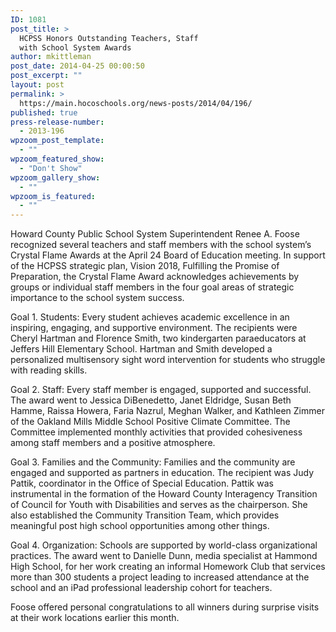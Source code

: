 ```yaml
---
ID: 1081
post_title: >
  HCPSS Honors Outstanding Teachers, Staff
  with School System Awards
author: mkittleman
post_date: 2014-04-25 00:00:50
post_excerpt: ""
layout: post
permalink: >
  https://main.hocoschools.org/news-posts/2014/04/196/
published: true
press-release-number:
  - 2013-196
wpzoom_post_template:
  - ""
wpzoom_featured_show:
  - "Don't Show"
wpzoom_gallery_show:
  - ""
wpzoom_is_featured:
  - ""
---
```

Howard County Public School System Superintendent Renee A. Foose recognized several teachers and staff members with the school system’s Crystal Flame Awards at the April 24 Board of Education meeting. In support of the HCPSS strategic plan, Vision 2018, Fulfilling the Promise of Preparation, the Crystal Flame Award acknowledges achievements by groups or individual staff members in the four goal areas of strategic importance to the school system success.

Goal 1. Students: Every student achieves academic excellence in an inspiring, engaging, and supportive environment. The recipients were Cheryl Hartman and Florence Smith, two kindergarten paraeducators at Jeffers Hill Elementary School. Hartman and Smith developed a personalized multisensory sight word intervention for students who struggle with reading skills.

Goal 2. Staff: Every staff member is engaged, supported and successful. The award went to Jessica DiBenedetto, Janet Eldridge, Susan Beth Hamme, Raissa Howera, Faria Nazrul, Meghan Walker, and Kathleen Zimmer of the Oakland Mills Middle School Positive Climate Committee. The Committee implemented monthly activities that provided cohesiveness among staff members and a positive atmosphere.

Goal 3. Families and the Community: Families and the community are engaged and supported as partners in education. The recipient was Judy Pattik, coordinator in the Office of Special Education. Pattik was instrumental in the formation of the Howard County Interagency Transition of Council for Youth with Disabilities and serves as the chairperson. She also established the Community Transition Team, which provides meaningful post high school opportunities among other things.

Goal 4. Organization: Schools are supported by world-class organizational practices. The award went to Danielle Dunn, media specialist at Hammond High School, for her work creating an informal Homework Club that services more than 300 students a project leading to increased attendance at the school and an iPad professional leadership cohort for teachers.

Foose offered personal congratulations to all winners during surprise visits at their work locations earlier this month.